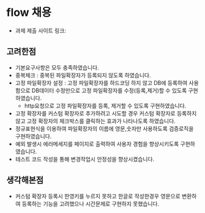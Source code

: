 # flow 채용

- 과제 제출 사이트 링크:

## 고려한점
- 기본요구사항은 모두 충족하였습니다.
- 중복체크 : 중복된 파일확장자가 등록되지 않도록 하였습니다.
- 고정 파일확장자 설정 : 고정 파일확장자를 하드코딩 하지 않고 DB에 등록하여 사용함으로 DB데이터 수정만으로 고정 파일확장자를 수정(등록,제거)할 수 있도록 구현하였습니다.
  - http요청으로 고정 파일확장자를 등록, 제거할 수 있도록 구현하였습니다. 
- 고정 확장자를 커스텀 확장자로 추가하려고 시도할 경우 커스텀 확장자로 등록하지 않고 고정 확장자의 체크박스를 클릭하는 효과가 나타나도록 하였습니다.
- 정규표현식을 이용하여 파일확장자의 이름에 영문,숫자만 사용하도록 검증로직을 구현하였습니다.
- 예외 발생시 에러메세지를 페이지로 출력하여 사용자 경험을 향상시키도록 구현하였습니다.
- 테스트 코드 작성을 통해 변경작업시 안정성을 향상시켰습니다.

## 생각해본점
- 커스텀 확장자 등록시 한영키를 누르지 못하고 한글로 작성한경우 영문으로 변환하여 등록하는 기능을 고려했으나 시간문제로 구현하지 못했습니다.
